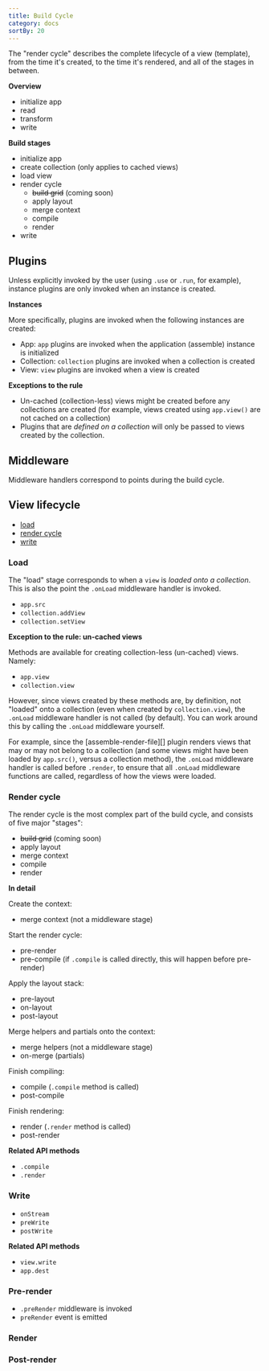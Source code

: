 ```yaml
---
title: Build Cycle
category: docs
sortBy: 20
---
```


The "render cycle" describes the complete lifecycle of a view (template), from the time it's created, to the time it's rendered, and all of the stages in between.

**Overview**

* initialize app
* read
* transform
* write

**Build stages**

* initialize app
* create collection (only applies to cached views)
* load view
* render cycle
  - ~~build grid~~ (coming soon)
  - apply layout
  - merge context
  - compile
  - render
* write

## Plugins

Unless explicitly invoked by the user (using `.use` or `.run`, for example), instance plugins are only invoked when an instance is created.

**Instances**

More specifically, plugins are invoked when the following instances are created:

- App: `app` plugins are invoked when the application (assemble) instance is initialized
- Collection: `collection` plugins are invoked when a collection is created
- View: `view` plugins are invoked when a view is created

**Exceptions to the rule**

- Un-cached (collection-less) views might be created before any collections are created (for example, views created using `app.view()` are not cached on a collection)
- Plugins that are _defined on a collection_ will only be passed to views created by the collection.

## Middleware

Middleware handlers correspond to points during the build cycle.

## View lifecycle

- [load](#load)
- [render cycle](#render-cycle)
- [write](#write)

### Load

The "load" stage corresponds to when a `view` is _loaded onto a collection_. This is also the point the `.onLoad` middleware handler is invoked.

- `app.src`
- `collection.addView`
- `collection.setView`

**Exception to the rule: un-cached views**

Methods are available for creating collection-less (un-cached) views. Namely:

- `app.view`
- `collection.view`

However, since views created by these methods are, by definition, not "loaded" onto a collection (even when created by `collection.view`), the `.onLoad` middleware handler is not called (by default). You can work around this by calling the `.onLoad` middleware yourself.

For example, since the [assemble-render-file][] plugin renders views that may or may not belong to a collection (and some views might have been loaded by `app.src()`, versus a collection method), the `.onLoad` middleware handler is called before `.render`, to ensure that all `.onLoad` middleware functions are called, regardless of how the views were loaded.

### Render cycle

The render cycle is the most complex part of the build cycle, and consists of five major "stages":

- ~~build grid~~ (coming soon)
- apply layout
- merge context
- compile
- render

**In detail**

Create the context:

- merge context (not a middleware stage)

Start the render cycle:

- pre-render
- pre-compile (if `.compile` is called directly, this will happen before pre-render)

Apply the layout stack:

- pre-layout
- on-layout
- post-layout

Merge helpers and partials onto the context:

- merge helpers (not a middleware stage)
- on-merge (partials)

Finish compiling:

- compile (`.compile` method is called)
- post-compile

Finish rendering:

- render (`.render` method is called)
- post-render

**Related API methods**

- `.compile`
- `.render`

### Write

- `onStream`
- `preWrite`
- `postWrite`


**Related API methods**

- `view.write`
- `app.dest`


### Pre-render

- `.preRender` middleware is invoked
- `preRender` event is emitted

### Render

### Post-render
